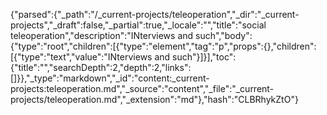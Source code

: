 {"parsed":{"_path":"/_current-projects/teleoperation","_dir":"_current-projects","_draft":false,"_partial":true,"_locale":"","title":"social teleoperation","description":"INterviews and such","body":{"type":"root","children":[{"type":"element","tag":"p","props":{},"children":[{"type":"text","value":"INterviews and such"}]}],"toc":{"title":"","searchDepth":2,"depth":2,"links":[]}},"_type":"markdown","_id":"content:_current-projects:teleoperation.md","_source":"content","_file":"_current-projects/teleoperation.md","_extension":"md"},"hash":"CLBRhykZtO"}